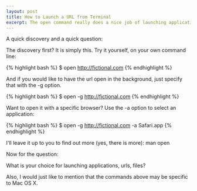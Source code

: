 ```yaml
---
layout: post
title: How to Launch a URL from Terminal
excerpt: The open command really does a nice job of launching applications, files, urls, and more.
---
```


A quick discovery and a quick question:

The discovery first? It is simply this. Try it yourself, on your own command line:

{% highlight bash %}
$ open http://fictional.com 
{% endhighlight %}

And if you would like to have the url open in the background, just specify that with the -g option.

{% highlight bash %} 
$ open -g http://fictional.com 
{% endhighlight %}

Want to open it with a specific browser? Use the -a option to select an application:

{% highlight bash %} 
$ open -g http://fictional.com -a Safari.app
{% endhighlight %}


I'll leave it up to you to find out more (yes, there is more): man open

Now for the question:

What is your choice for launching applications, urls, files?

Also, I would just like to mention that the commands above may be specific to Mac OS X.
